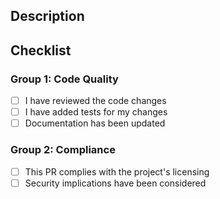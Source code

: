 ## Description

<!-- Describe your changes here -->

## Checklist

### Group 1: Code Quality
- [ ] I have reviewed the code changes
- [ ] I have added tests for my changes
- [ ] Documentation has been updated

### Group 2: Compliance
- [ ] This PR complies with the project's licensing
- [ ] Security implications have been considered
